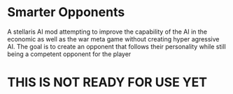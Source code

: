 # Smarter Opponents
A stellaris AI mod attempting to improve the capability of the AI in the economic as well as the war meta game without creating hyper agressive AI. The goal is to create an opponent that follows their personality while still being a competent opponent for the player

# THIS IS NOT READY FOR USE YET

